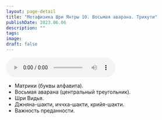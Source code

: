 ```yaml
---
layout: page-detail
title: "Метафизика Шри Янтры 10. Восьмая аварана. Трикути"
publishDate: 2023.06.06
description: ""
tags:
image:
draft: false
---
```


<audio title="2023.06.06 - Метафизика Шри Янтры 10. Восьмая аварана. Трикути.mp3" src="/upload/iblock/bec/becab9d8cc641e068350df924d969ef0.mp3" controls=""></audio>

* Матрики (буквы алфавита).
* Восьмая аварана (центральный треугольник).
* Шри Видья.
* Джняна-шакти, иччха-шакти, крийя-шакти.
* Важность преданности.

  
